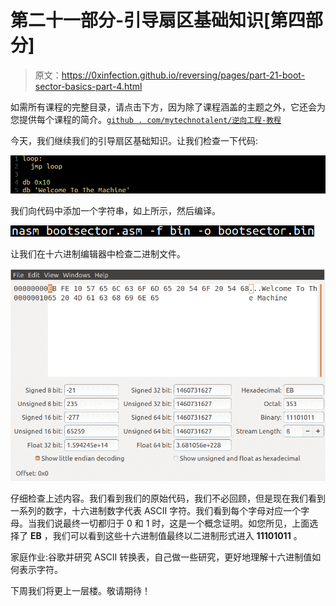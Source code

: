 # 第二十一部分-引导扇区基础知识[第四部分]

> 原文：<https://0xinfection.github.io/reversing/pages/part-21-boot-sector-basics-part-4.html>

如需所有课程的完整目录，请点击下方，因为除了课程涵盖的主题之外，它还会为您提供每个课程的简介。[`github . com/mytechnotalent/逆向工程-教程`](https://github.com/mytechnotalent/Reverse-Engineering-Tutorial)

今天，我们继续我们的引导扇区基础知识。让我们检查一下代码:

![](img/3903f96a97e11701e62b53b2aeb38c73.png)

我们向代码中添加一个字符串，如上所示，然后编译。

![](img/147c796df59fdcc009ce0dd732bf970f.png)

让我们在十六进制编辑器中检查二进制文件。

![](img/f6eeb9bfbc385662fd235fbbe0e644d1.png)

仔细检查上述内容。我们看到我们的原始代码，我们不必回顾，但是现在我们看到一系列的数字，十六进制数字代表 ASCII 字符。我们看到每个字母对应一个字母。当我们说最终一切都归于 0 和 1 时，这是一个概念证明。如您所见，上面选择了 **EB** ，我们可以看到这些十六进制值最终以二进制形式进入 **11101011** 。

家庭作业:谷歌并研究 ASCII 转换表，自己做一些研究，更好地理解十六进制值如何表示字符。

下周我们将更上一层楼。敬请期待！